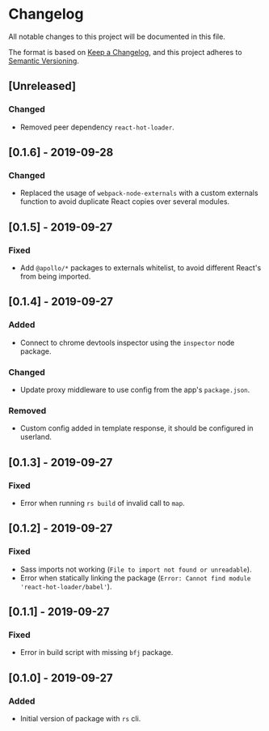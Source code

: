 # Changelog
All notable changes to this project will be documented in this file.

The format is based on [Keep a Changelog](https://keepachangelog.com/en/1.0.0/),
and this project adheres to [Semantic Versioning](https://semver.org/spec/v2.0.0.html).

## [Unreleased]
### Changed
- Removed peer dependency `react-hot-loader`.

## [0.1.6] - 2019-09-28
### Changed
- Replaced the usage of `webpack-node-externals` with a custom externals function to avoid duplicate
  React copies over several modules.

## [0.1.5] - 2019-09-27
### Fixed
- Add `@apollo/*` packages to externals whitelist, to avoid different React's from being imported.

## [0.1.4] - 2019-09-27
### Added
- Connect to chrome devtools inspector using the `inspector` node package.

### Changed
- Update proxy middleware to use config from the app's `package.json`.

### Removed
- Custom config added in template response, it should be configured in userland.

## [0.1.3] - 2019-09-27
### Fixed
- Error when running `rs build` of invalid call to `map`.

## [0.1.2] - 2019-09-27
### Fixed
- Sass imports not working (`File to import not found or unreadable`).
- Error when statically linking the package (`Error: Cannot find module 'react-hot-loader/babel'`).

## [0.1.1] - 2019-09-27
### Fixed
- Error in build script with missing `bfj` package.

## [0.1.0] - 2019-09-27
### Added
- Initial version of package with `rs` cli.
